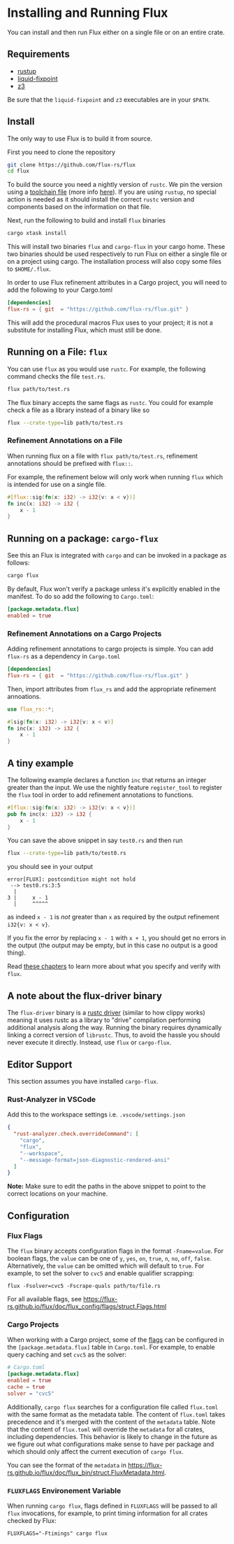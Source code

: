 # Installing and Running Flux

You can install and then run Flux either on a single file or on an entire crate.

## Requirements

- [rustup](https://rustup.rs/)
- [liquid-fixpoint](https://github.com/ucsd-progsys/liquid-fixpoint)
- [z3](https://github.com/Z3Prover/z3)

Be sure that the `liquid-fixpoint` and `z3` executables are in your `$PATH`.

## Install

The only way to use Flux is to build it from source.

First you need to clone the repository

```bash
git clone https://github.com/flux-rs/flux
cd flux
```

To build the source you need a nightly version of `rustc`.
We pin the version using a [toolchain file](https://github.com/flux-rs/flux/blob/main/rust-toolchain) (more info [here](https://rust-lang.github.io/rustup/overrides.html#the-toolchain-file)).
If you are using `rustup`, no special action is needed as it should install the correct `rustc` version and components based on the information on that file.

Next, run the following to build and install `flux` binaries

```bash
cargo xtask install
```

This will install two binaries `flux` and `cargo-flux` in your cargo home. These two binaries should be used
respectively to run Flux on either a single file or on a project using cargo. The installation process will
also copy some files to `$HOME/.flux`.

In order to use Flux refinement attributes in a Cargo project, you will need to add the
following to your Cargo.toml

```toml
[dependencies]
flux-rs = { git  = "https://github.com/flux-rs/flux.git" }
```

This will add the procedural macros Flux uses to your project; it is not a substitute for installing Flux, which must still be done.


## Running on a File: `flux`

You can use `flux` as you would use `rustc`.
For example, the following command checks the file `test.rs`.

```bash
flux path/to/test.rs
```

The flux binary accepts the same flags as `rustc`.
You could for example check a file as a library instead of a binary like so

```bash
flux --crate-type=lib path/to/test.rs
```

### Refinement Annotations on a File

When running flux on a file with `flux path/to/test.rs`, refinement annotations should be prefixed with `flux::`.

For example, the refinement below will only work when running `flux` which is intended for use on a single file.

```rust
#[flux::sig(fn(x: i32) -> i32{v: x < v})]
fn inc(x: i32) -> i32 {
    x - 1
}
```

## Running on a package: `cargo-flux`

See this an
Flux is integrated with `cargo` and can be invoked in a package as follows:

```bash
cargo flux
```

By default, Flux won't verify a package unless it's explicitly enabled in the manifest.
To do so add the following to `Cargo.toml`:

```toml
[package.metadata.flux]
enabled = true
```



### Refinement Annotations on a Cargo Projects

Adding refinement annotations to cargo projects is simple. You can add `flux-rs` as a dependency in `Cargo.toml`

```toml
[dependencies]
flux-rs = { git  = "https://github.com/flux-rs/flux.git" }
```

Then, import attributes from `flux_rs` and add the appropriate refinement annoations.

```rust
use flux_rs::*;

#[sig(fn(x: i32) -> i32{v: x < v)]
fn inc(x: i32) -> i32 {
    x - 1
}
```

## A tiny example

The following example declares a function `inc`
that returns an integer greater than the input.
We use the nightly feature `register_tool`
to register the `flux` tool in order to
add refinement annotations to functions.

```rust
#[flux::sig(fn(x: i32) -> i32{v: x < v})]
pub fn inc(x: i32) -> i32 {
    x - 1
}
```

You can save the above snippet in say `test0.rs` and then run

```bash
flux --crate-type=lib path/to/test0.rs
```

you should see in your output

```text
error[FLUX]: postcondition might not hold
 --> test0.rs:3:5
  |
3 |     x - 1
  |     ^^^^^
```

as indeed `x - 1` is _not_ greater than `x` as required by the output refinement `i32{v: x < v}`.

If you fix the error by replacing `x - 1` with `x + 1`, you should get no errors
in the output (the output may be empty, but in this case no output is a good
thing).

Read [these chapters](SUMMARY.md#learn) to learn more about what you specify and verify with `flux`.

## A note about the flux-driver binary

The `flux-driver` binary is a [rustc
driver](https://rustc-dev-guide.rust-lang.org/rustc-driver.html?highlight=driver#the-rustc-driver-and-interface)
(similar to how clippy works) meaning it uses rustc as a library to "drive"
compilation performing additional analysis along the way. Running the binary
requires dynamically linking a correct version of `librustc`. Thus, to avoid the
hassle you should never execute it directly. Instead, use `flux` or `cargo-flux`.

## Editor Support

This section assumes you have installed `cargo-flux`.

### Rust-Analyzer in VSCode

Add this to the workspace settings i.e. `.vscode/settings.json`

```json
{
  "rust-analyzer.check.overrideCommand": [
    "cargo",
    "flux",
    "--workspace",
    "--message-format=json-diagnostic-rendered-ansi"
  ]
}
```

**Note:** Make sure to edit the paths in the above snippet to point to the correct locations on your machine.

## Configuration

### Flux Flags

The `flux` binary accepts configuration flags in the format `-Fname=value`. For boolean flags, the
`value` can be one of `y`, `yes`, `on`, `true`, `n`, `no`, `off`, `false`. Alternatively, the `value`
can be omitted which will default to `true`. For example, to set the solver to `cvc5` and enable
qualifier scrapping:

```console
flux -Fsolver=cvc5 -Fscrape-quals path/to/file.rs
```

For all available flags, see <https://flux-rs.github.io/flux/doc/flux_config/flags/struct.Flags.html>

### Cargo Projects

When working with a Cargo project, some of the [flags](#Flux-Flags) can be configured in the
`[package.metadata.flux]` table in `Cargo.toml`. For example, to enable query caching and set
`cvc5` as the solver:

```toml
# Cargo.toml
[package.metadata.flux]
enabled = true
cache = true
solver = "cvc5"
```

Additionally, `cargo flux` searches for a configuration file called `flux.toml` with the same format
as the metadata table. The content of `flux.toml` takes precedence and it's merged with the
content of the `metadata` table. Note that the content of `flux.toml` will override the `metadata`
for all crates, including dependencies. This behavior is likely to change in the future as we figure
out what configurations make sense to have per package and which should only affect the current execution
of `cargo flux`.

You can see the format of the `metadata` in <https://flux-rs.github.io/flux/doc/flux_bin/struct.FluxMetadata.html>.

### `FLUXFLAGS` Environement Variable

When running `cargo flux`, flags defined in `FLUXFLAGS` will be passed to all `flux` invocations,
for example, to print timing information for all crates checked by Flux:

```console
FLUXFLAGS="-Ftimings" cargo flux
```
